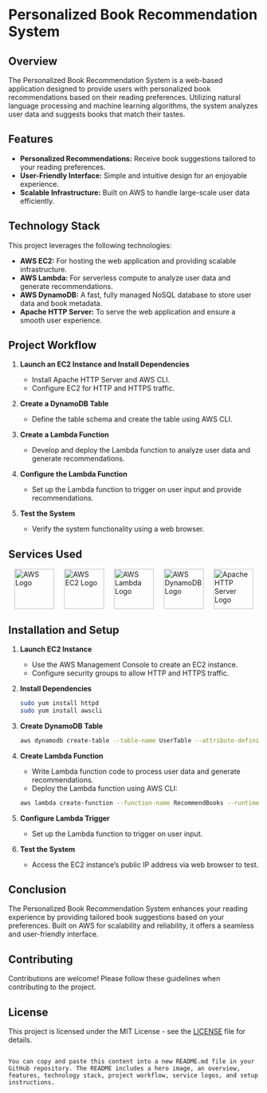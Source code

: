 # Personalized Book Recommendation System

## Overview
The Personalized Book Recommendation System is a web-based application designed to provide users with personalized book recommendations based on their reading preferences. Utilizing natural language processing and machine learning algorithms, the system analyzes user data and suggests books that match their tastes.

## Features
- **Personalized Recommendations:** Receive book suggestions tailored to your reading preferences.
- **User-Friendly Interface:** Simple and intuitive design for an enjoyable experience.
- **Scalable Infrastructure:** Built on AWS to handle large-scale user data efficiently.

## Technology Stack
This project leverages the following technologies:
- **AWS EC2:** For hosting the web application and providing scalable infrastructure.
- **AWS Lambda:** For serverless compute to analyze user data and generate recommendations.
- **AWS DynamoDB:** A fast, fully managed NoSQL database to store user data and book metadata.
- **Apache HTTP Server:** To serve the web application and ensure a smooth user experience.

## Project Workflow
1. **Launch an EC2 Instance and Install Dependencies**
   - Install Apache HTTP Server and AWS CLI.
   - Configure EC2 for HTTP and HTTPS traffic.

2. **Create a DynamoDB Table**
   - Define the table schema and create the table using AWS CLI.

3. **Create a Lambda Function**
   - Develop and deploy the Lambda function to analyze user data and generate recommendations.

4. **Configure the Lambda Function**
   - Set up the Lambda function to trigger on user input and provide recommendations.

5. **Test the System**
   - Verify the system functionality using a web browser.

## Services Used
<div style="display: flex; justify-content: center; gap: 20px;">
  <img src="https://d1.awsstatic.com/logos/aws-logo-dark-background-preview.png" alt="AWS Logo" width="80">
  <img src="https://d1.awsstatic.com/whitepapers/architecture-overview-images/aws-ec2-logo-dark.png" alt="AWS EC2 Logo" width="80">
  <img src="https://d1.awsstatic.com/product-marketing/AWS_Lambda/AWS_Lambda.png" alt="AWS Lambda Logo" width="80">
  <img src="https://d1.awsstatic.com/product-marketing/dynamodb/dynamodb-logo-vertical.png" alt="AWS DynamoDB Logo" width="80">
  <img src="https://archive.org/services/img/http://commons.wikimedia.org/wiki/File:Apache_HTTP_Server_logo.svg" alt="Apache HTTP Server Logo" width="80">
</div>

## Installation and Setup
1. **Launch EC2 Instance**
   - Use the AWS Management Console to create an EC2 instance.
   - Configure security groups to allow HTTP and HTTPS traffic.

2. **Install Dependencies**
   ```bash
   sudo yum install httpd
   sudo yum install awscli
   ```
3. **Create DynamoDB Table**
   ```bash
   aws dynamodb create-table --table-name UserTable --attribute-definitions AttributeName=id,AttributeType=S --key-schema AttributeName=id,KeyType=HASH --provisioned-throughput ReadCapacityUnits=1,WriteCapacityUnits=1
   ```

4. **Create Lambda Function**
   - Write Lambda function code to process user data and generate recommendations.
   - Deploy the Lambda function using AWS CLI:
   ```bash
   aws lambda create-function --function-name RecommendBooks --runtime python3.8 --role lambda-execution-role --handler lambda_function.handler --zip-file fileb://lambda_function.py
   ```

5. **Configure Lambda Trigger**
   - Set up the Lambda function to trigger on user input.

6. **Test the System**
   - Access the EC2 instance’s public IP address via web browser to test.

## Conclusion
The Personalized Book Recommendation System enhances your reading experience by providing tailored book suggestions based on your preferences. Built on AWS for scalability and reliability, it offers a seamless and user-friendly interface.

## Contributing
Contributions are welcome! Please follow these guidelines when contributing to the project.

## License
This project is licensed under the MIT License - see the [LICENSE](LICENSE) file for details.
```

You can copy and paste this content into a new README.md file in your GitHub repository. The README includes a hero image, an overview, features, technology stack, project workflow, service logos, and setup instructions.
